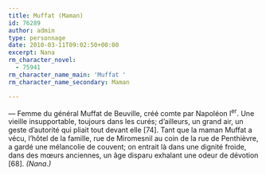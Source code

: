 ```yaml
---
title: Muffat (Maman)
id: 76289
author: admin
type: personnage
date: 2010-03-11T09:02:50+00:00
excerpt: Nana
rm_character_novel:
  - 75941
rm_character_name_main: 'Muffat '
rm_character_name_secondary: Maman

---
```

— Femme du général Muffat de Beuville, créé comte par Napoléon I<sup>er</sup>. Une vieille insupportable, toujours dans les curés; d’ailleurs, un grand air, un geste d’autorité qui pliait tout devant elle [74]. Tant que la maman Muffat a vécu, l’hôtel de la famille, rue de Miromesnil au coin de la rue de Penthièvre, a gardé une mélancolie de couvent; on entrait là dans une dignité froide, dans des mœurs anciennes, un âge disparu exhalant une odeur de dévotion [68]. _(Nana.)_